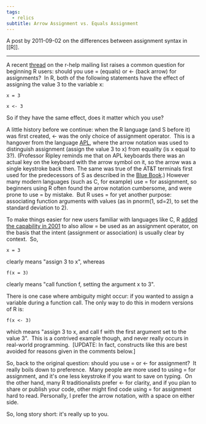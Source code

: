 ```yaml
---
tags:
  - relics
subtitle: Arrow Assignment vs. Equals Assignment
---
```

A post by 2011-09-02 on the differences between assignment syntax in [[R]].

---

A recent [thread](https://stat.ethz.ch/pipermail/r-help/2008-December/182730.html) on the r-help mailing list raises a common question for beginning R users: should you use = (equals) or <- (back arrow) for assignments?  In R, both of the following statements have the effect of assigning the value 3 to the variable x:

```
x = 3  
  
x <- 3
```

So if they have the same effect, does it matter which you use?

A little history before we continue: when the R language (and S before it) was first created, <- was the only choice of assignment operator.  This is a hangover from the language [APL](https://en.wikipedia.org/wiki/APL_%28programming_language%29), where the arrow notation was used to distinguish assignment (assign the value 3 to x) from equality (is x equal to 3?). (Professor Ripley reminds me that on APL keyboards there was an actual key on the keyboard with the arrow symbol on it, so the arrow was a single keystroke back then. The same was true of the AT&T terminals first used for the predecessors of S as described in the [Blue Book](https://www.amazon.com/New-Language-Programming-Environment-Analysis/dp/0534091938/ref=sr_1_1?ie=UTF8&s=books&qid=1236786811&sr=8-1).) However many modern languages (such as C, for example) use = for assignment, so beginners using R often found the arrow notation cumbersome, and were prone to use = by mistake.  But R uses = for yet another purpose: associating function arguments with values (as in pnorm(1, sd=2), to set the standard deviation to 2).

To make things easier for new users familiar with languages like C, R [added the capability in 2001](http://developer.r-project.org/equalAssign.html) to also allow = be used as an assignment operator, on the basis that the intent (assignment or association) is usually clear by context.  So,

```
x = 3
```

clearly means "assign 3 to x", whereas

```
f(x = 3)
```

clearly means "call function f, setting the argument x to 3".

There is one case where ambiguity might occur: if you wanted to assign a variable during a function call. The only way to do this in modern versions of R is:

```
f(x <- 3)
```

which means "assign 3 to x, and call f with the first argument set to the value 3".  This is a contrived example though, and never really occurs in real-world programming.  [UPDATE: In fact, constructs like this are best avoided for reasons given in the comments below.]

So, back to the original question: should you use = or <- for assignment?  It really boils down to preference.  Many people are more used to using = for assignment, and it's one less keystroke if you want to save on typing.  On the other hand, many R traditionalists prefer <- for clarity, and if you plan to share or publish your code, other might find code using = for assignment hard to read. Personally, I prefer the arrow notation, with a space on either side.

So, long story short: it's really up to you.